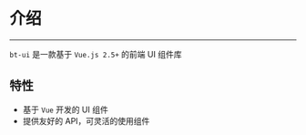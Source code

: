 # 介绍

----

`bt-ui` 是一款基于 `Vue.js 2.5+` 的前端 UI 组件库

## 特性

- 基于 `Vue` 开发的 UI 组件
- 提供友好的 API，可灵活的使用组件
